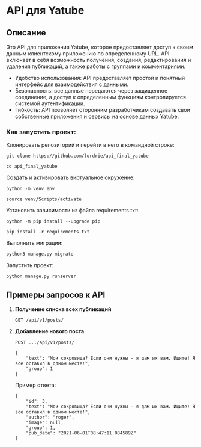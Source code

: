 # API для Yatube

## Описание
Это API для приложения Yatube, которое предоставляет доступ к своим данным клиентскому приложению по определенному URL.
API включает в себя возможность получения, создания, редактирования и удаления публикаций, а также работы с группами и комментариями.

* Удобство использования: API предоставляет простой и понятный интерфейс для взаимодействия с данными.
* Безопасность: все данные передаются через защищенное соединение, а доступ к определенным функциям контролируется системой аутентификации.
* Гибкость: API позволяет сторонним разработчикам создавать свои собственные приложения и сервисы на основе данных Yatube.

### Как запустить проект:

Клонировать репозиторий и перейти в него в командной строке:

```
git clone https://github.com/lordrie/api_final_yatube
```

```
cd api_final_yatube
```

Cоздать и активировать виртуальное окружение:

```
python -m venv env
```

```
source venv/Scripts/activate
```

Установить зависимости из файла requirements.txt:

```
python -m pip install --upgrade pip
```

```
pip install -r requirements.txt
```

Выполнить миграции:

```
python3 manage.py migrate
```

Запустить проект:

```
python manage.py runserver
```

## Примеры запросов к API

1. **Получение списка всех публикаций**
    ```
    GET /api/v1/posts/
    ```
1. **Добавление нового поста**
    ```
    POST .../api/v1/posts/

    {
        "text": "Мои сокровища? Если они нужны - я дам их вам. Ищите! Я все оставил в одном месте!",
        "group": 1
    }
    ```
    Пример ответа:
    ```
    {
        "id": 3,
        "text": "Мои сокровища? Если они нужны - я дам их вам. Ищите! Я все оставил в одном месте!",
        "author": "roger",
        "image": null,
        "group": 1,
        "pub_date": "2021-06-01T08:47:11.084589Z"
    }
    ```
